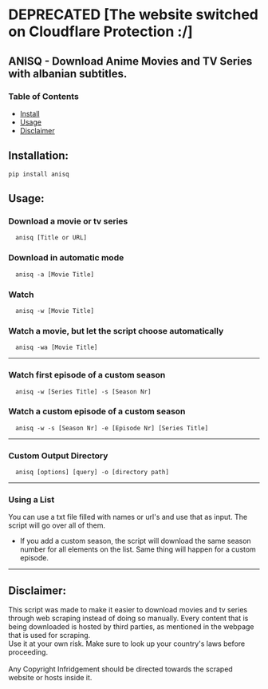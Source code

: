 # DEPRECATED [The website switched on Cloudflare Protection :/]

## **ANISQ** - Download Anime Movies and TV Series with albanian subtitles.

### Table of Contents

- [Install](#Installation)
- [Usage](#Usage)
- [Disclaimer](#Disclaimer)

## Installation: <a name="Installation"></a>

`pip install anisq`

## Usage: <a name="Usage"></a>

### Download a movie or tv series

      anisq [Title or URL]

### Download in automatic mode

      anisq -a [Movie Title]

### Watch

      anisq -w [Movie Title]

### Watch a movie, but let the script choose automatically

      anisq -wa [Movie Title]

---

### Watch first episode of a custom season

      anisq -w [Series Title] -s [Season Nr]

### Watch a custom episode of a custom season

      anisq -w -s [Season Nr] -e [Episode Nr] [Series Title]

---

### Custom Output Directory

      anisq [options] [query] -o [directory path]

---

### Using a List

You can use a txt file filled with names or url's and use that as input. The script will go over all of them.

- If you add a custom season, the script will download the same season number for all elements on the list. Same thing will happen for a custom episode.

---

## Disclaimer: <a name="Disclaimer"></a>

This script was made to make it easier to download movies and tv series through web scraping instead of doing so manually. Every content that is being downloaded is hosted by third parties, as mentioned in the webpage that is used for scraping. <br>
Use it at your own risk. Make sure to look up your country's laws before proceeding. <br>
<br>
Any Copyright Infridgement should be directed towards the scraped website or hosts inside it.
